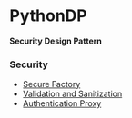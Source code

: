 # PythonDP
**Security Design Pattern**

### Security
- [Secure Factory](/Security/SecureFactory/README.md)
- [Validation and Sanitization](/Security/ValidationSanitization/README.md)
- [Authentication Proxy](/Security/AuthenticationProxy/README.md)